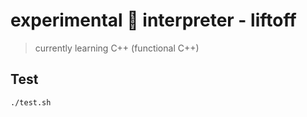# experimental 🧪 interpreter - liftoff

> currently learning C++ (functional C++)

## Test

```sh
./test.sh
```